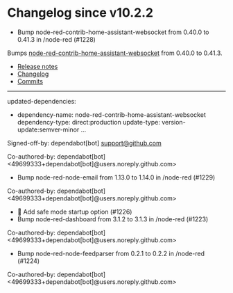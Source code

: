 # Changelog since v10.2.2
- Bump node-red-contrib-home-assistant-websocket from 0.40.0 to 0.41.3 in /node-red (#1228)

Bumps [node-red-contrib-home-assistant-websocket](https://github.com/zachowj/node-red-contrib-home-assistant-websocket) from 0.40.0 to 0.41.3.
- [Release notes](https://github.com/zachowj/node-red-contrib-home-assistant-websocket/releases)
- [Changelog](https://github.com/zachowj/node-red-contrib-home-assistant-websocket/blob/main/CHANGELOG.md)
- [Commits](https://github.com/zachowj/node-red-contrib-home-assistant-websocket/compare/v0.40.0...v0.41.3)

---
updated-dependencies:
- dependency-name: node-red-contrib-home-assistant-websocket
  dependency-type: direct:production
  update-type: version-update:semver-minor
...

Signed-off-by: dependabot[bot] <support@github.com>

Co-authored-by: dependabot[bot] <49699333+dependabot[bot]@users.noreply.github.com> 
- Bump node-red-node-email from 1.13.0 to 1.14.0 in /node-red (#1229)

Co-authored-by: dependabot[bot] <49699333+dependabot[bot]@users.noreply.github.com> 
- 🔨 Add safe mode startup option (#1226) 
- Bump node-red-dashboard from 3.1.2 to 3.1.3 in /node-red (#1223)

Co-authored-by: dependabot[bot] <49699333+dependabot[bot]@users.noreply.github.com> 
- Bump node-red-node-feedparser from 0.2.1 to 0.2.2 in /node-red (#1224)

Co-authored-by: dependabot[bot] <49699333+dependabot[bot]@users.noreply.github.com> 

